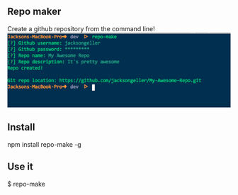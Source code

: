 Repo maker
---------------

Create a github repository from the command line!
![Alt text](screenshot.png "Super Awesome Screen Shot")

Install
---------------
npm install repo-make -g

Use it
---------------
$ repo-make